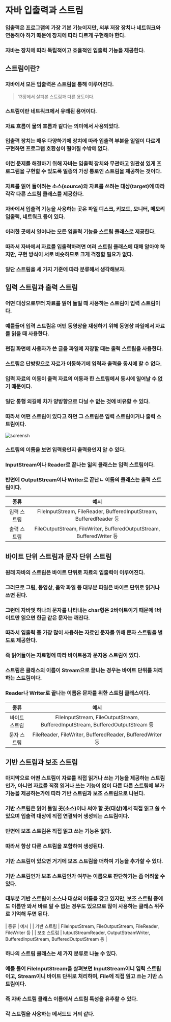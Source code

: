 # 자바 입출력과 스트림
### 입출력은 프로그램의 가장 기본 기능이지만, 외부 저장 장치나 네트워크와 연동해야 하기 때문에 장치에 따라 다르게 구현해야 한다.
### 자바는 장치에 따라 독립적이고 효율적인 입출력 기능을 제공한다.
## 스트림이란?
### 자바에서 모든 입출력은 스트림을 통해 이루어진다.
> 13장에서 살펴본 스트림과 다른 용도이다.
### 스트림이란 네트워크에서 유래된 용어이다.
### 자료 흐름이 물의 흐름과 같다는 의미에서 사용되었다.
### 입출력 장치는 매우 다양하기에 장치에 따라 입출력 부분을 일일이 다르게 구현하면 프로그램 호환성이 떨어질 수밖에 없다.
### 이런 문제를 해결하기 위해 자바는 입출력 장치와 무관하고 일관성 있게 프로그램을 구현할 수 있도록 일종의 가상 통로인 스트림을 제공하는 것이다.
### 자료를 읽어 들이려는 소스(source)와 자료를 쓰려는 대상(target)에 따라 각각 다른 스트림 클래스를 제공한다.
### 자바에서 입출력 기능을 사용하는 곳은 파일 디스크, 키보드, 모니터, 메모리 입출력, 네트워크 등이 있다.
### 이러한 곳에서 일어나는 모든 입출력 기능을 스트림 클래스로 제공한다.
### 따라서 자바에서 자료를 입출력하려면 여러 스트림 클래스에 대해 알아야 하지만, 구현 방식이 서로 비슷하므로 크게 걱정할 필요가 없다.
### 알단 스트림을 세 가지 기준에 따라 분류해서 생각해보자.
## 입력 스트림과 출력 스트림
### 어떤 대상으로부터 자료를 읽어 들일 때 사용하는 스트림이 입력 스트림이다.
### 예를들어 입력 스트림은 어떤 동영상을 재생하기 위해 동영상 파일에서 자료를 읽을 때 사용한다.
### 편집 화면에 사용자가 쓴 글을 파일에 저장할 때는 출력 스트림을 사용한다.
### 스트림은 단방향으로 자료가 이동하기에 입력과 출력을 동시에 할 수 없다.
### 입력 자료의 이동이 출력 자료의 이동과 한 스트림에서 동시에 일어날 수 없기 때문이다.
### 일단 통행 외길에 차가 양방향으로 다닐 수 없는 것에 비유할 수 있다.
### 따라서 어떤 스트림이 있다고 하면 그 스트림은 입력 스트림이거나 출력 스트림이다.
![screensh](https://img1.daumcdn.net/thumb/R800x0/?scode=mtistory2&fname=https%3A%2F%2Ft1.daumcdn.net%2Fcfile%2Ftistory%2F2143A4485586C8DE2F)
### 스트림의 이름을 보면 입력용인지 출력용인지 알 수 있다.
### InputStream이나 Reader로 끝나는 읾의 클래스는 입력 스트림이다.
### 반면에 OutputStream이나 Writer로 끝난ㄴ 이름의 클래스는 출력 스트림이다.
| 종류 | 예시 |
| :---: | :---: |
| 입력 스트림 | FileInputStream, FileReader, BufferedInputStream, BufferedReader 등 |
| 출력 스트림 | FileOutputStream, FileWriter, BufferedOutputStream, BufferedWriter 등 |
## 바이트 단위 스트림과 문자 단위 스트림
### 원래 자바의 스트림은 바이트 단위로 자료의 입출력이 이루어진다.
### 그러므로 그림, 동영상, 음악 파일 등 대부분 파일은 바이트 단위로 읽거나 쓰면 된다.
### 그런데 자바엣 하나의 문자를 나타내는 char형은 2바이트이기 때문에 1바이트만 읽으면 한글 같은 문자는 깨진다.
### 따라서 입출력 중 가장 많이 사용하는 자료인 문자를 위해 문자 스트림을 별도로 제공한다.
### 즉 읽어들이는 자료형에 따라 바이트용과 문자용 스트림이 있다.
### 스트림은 클래스의 이름이 Stream으로 끝나는 경우는 바이트 단위를 처리하는 스트림이다.
### Reader나 Writer로 끝나는 이름은 문자를 위한 스트림 클래스이다.
| 종류 | 예시 |
| :---: | :---: |
| 바이트 스트림 | FileInputStream, FileOutputStream, BufferedInputStream, BufferedOutputStream 등 |
| 문자 스트림 | FileReader, FileWriter, BufferedReader, BufferedWriter등 |
## 기반 스트림과 보조 스트림
### 마지막으로 어떤 스트림이 자료를 직접 읽거나 쓰는 기능을 제공하는 스트림인가, 아니면 자료를 직접 읽거나 쓰는 기능이 없이 다른 다른 스트림에 부가 기능을 제공하는가에 따라 기반 스트림과 보조 스트림으로 나뉜다.
### 기반 스트림은 읽어 들일 곳(소스)이나 써야 할 곳(대상)에서 직접 읽고 쓸 수 있으며 입출력 대상에 직접 연결되어 생성되는 스트림이다.
### 반면에 보조 스트림은 직접 읽고 쓰는 기능은 없다.
### 따라서 항상 다른 스트림을 포함하여 생성된다.
### 기반 스트림이 있으면 거기에 보조 스트림을 더하여 기능을 추가할 수 있다.
### 기반 스트림인가 보조 스트림인가 여부는 이름으로 판단하기는 좀 어려울 수 있다.
### 대부분 기반 스트림이 소스나 대상의 이름을 갖고 있지만, 보조 스트림 중에도 이름만 봐서 바로 알 수 없는 경우도 있으므로 많이 사용하는 클래스 위주로 기억해 두면 된다.
| 종류 | 예시 |
| 기반 스트림 | FileInputStream, FileOutputStream, FileReader, FileWriter 등 |
| 보조 스트림 | IutputStreamReader, OutputStreamWriter, BufferedInputStream, BufferedOutputStream 등 |
### 하나의 스트림 클래스는 세 가지 분류로 나눌 수 있다.
### 예를 들어 FileInputStream을 살펴보면 InputStream이니 입력 스트림이고, Stream이니 바이트 단위로 처리하며, File에 직접 읽고 쓰는 기반 스트림이다.
### 즉 자바 스트림 클래스 이름에서 스트림 특성을 유추할 수 있다.
### 각 스트림을 사용하는 메서드도 거의 같다.